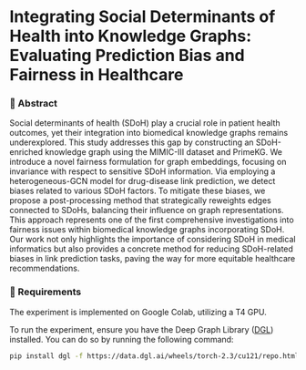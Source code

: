# Integrating Social Determinants of Health into Knowledge Graphs: Evaluating Prediction Bias and Fairness in Healthcare

### 🦸‍ Abstract
Social determinants of health (SDoH) play a crucial role in patient health outcomes, yet their integration into biomedical knowledge graphs remains underexplored. This study addresses this gap by constructing an SDoH-enriched knowledge graph using the MIMIC-III dataset and PrimeKG. We introduce a novel fairness formulation for graph embeddings, focusing on invariance with respect to sensitive SDoH information. Via employing a heterogeneous-GCN model for drug-disease link prediction, we detect biases related to various SDoH factors. To mitigate these biases, we propose a post-processing method that strategically reweights edges connected to SDoHs, balancing their influence on graph representations. This approach represents one of the first comprehensive investigations into fairness issues within biomedical knowledge graphs incorporating SDoH. Our work not only highlights the importance of considering SDoH in medical informatics but also provides a concrete method for reducing SDoH-related biases in link prediction tasks, paving the way for more equitable healthcare recommendations.

### 📝 Requirements
The experiment is implemented on Google Colab, utilizing a T4 GPU.

To run the experiment, ensure you have the Deep Graph Library ([DGL](https://www.dgl.ai/)) installed. You can do so by running the following command:

```bash
pip install dgl -f https://data.dgl.ai/wheels/torch-2.3/cu121/repo.html
